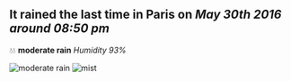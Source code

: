 ## It rained the last time in Paris on *May 30th 2016 around 08:50 pm*
💧💧  **moderate rain** *Humidity 93%*

![moderate rain](http://openweathermap.org/img/w/10n.png) ![mist](http://openweathermap.org/img/w/50n.png)
